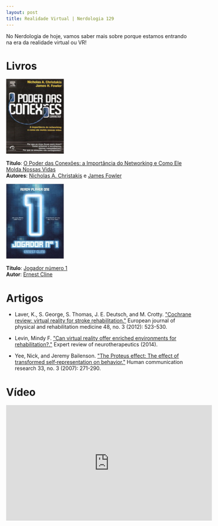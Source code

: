 ```yaml
---
layout: post
title: Realidade Virtual | Nerdologia 129
---
```


No Nerdologia de hoje, vamos saber mais sobre porque estamos entrando na era da realidade virtual ou VR!

Livros
=====

![O Poder das Conexões: a Importância do Networking e Como Ele Molda Nossas Vidas](../images/poder-conexoes.jpg)

**Título**: [O Poder das Conexões: a Importância do Networking e Como Ele Molda Nossas Vidas](http://www.casasbahia.com.br/livros/AdministracaoNegocios/livroAdministracao/O-Poder-das-Conexoes-a-Importancia-do-Networking-e-Como-Ele-Molda-Nossas-Vidas-117402.html)<br>
**Autores**: [Nicholas A. Christakis](http://nicholaschristakis.net/) e [James Fowler](http://fowler.ucsd.edu/)

![Jogador número 1](../images/jogador-numero.jpg)

**Título**: [Jogador número 1](http://www.amazon.com.br/gp/product/B00A3C44BQ)<br>
**Autor**: [Ernest Cline](https://www.ernestcline.com/)

Artigos
=====

- Laver, K., S. George, S. Thomas, J. E. Deutsch, and M. Crotty. ["Cochrane review: virtual reality for stroke rehabilitation."](http://www.ncbi.nlm.nih.gov/pubmed/22713539) European journal of physical and rehabilitation medicine 48, no. 3 (2012): 523-530.

- Levin, Mindy F. ["Can virtual reality offer enriched environments for rehabilitation?."](http://www.ncbi.nlm.nih.gov/pubmed/21306202) Expert review of neurotherapeutics (2014).

- Yee, Nick, and Jeremy Bailenson. ["The Proteus effect: The effect of transformed self‐representation on behavior."](https://vhil.stanford.edu/mm/2007/yee-proteus-effect.pdf) Human communication research 33, no. 3 (2007): 271-290.


Vídeo
=====

<iframe width="560" height="315" src="https://www.youtube.com/embed/FuuirfHFG2M" frameborder="0" allowfullscreen></iframe>

